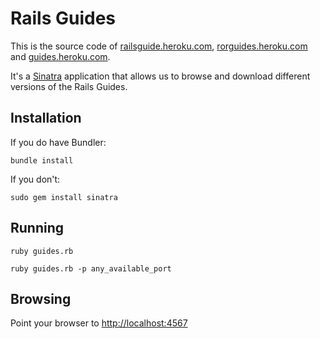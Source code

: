 Rails Guides
============

This is the source code of [railsguide.heroku.com](http://railsguide.heroku.com), [rorguides.heroku.com](http://rorguides.heroku.com) and [guides.heroku.com](http://guides.heroku.com).

It's a [Sinatra](http://www.sinatrarb.com) application that allows us to browse and download different versions of the Rails Guides.

Installation
------------

If you do have Bundler:

    bundle install

If you don't:

	sudo gem install sinatra
	
Running
-------

    ruby guides.rb

	ruby guides.rb -p any_available_port


Browsing
--------

Point your browser to [http://localhost:4567](http://localhost:4567)